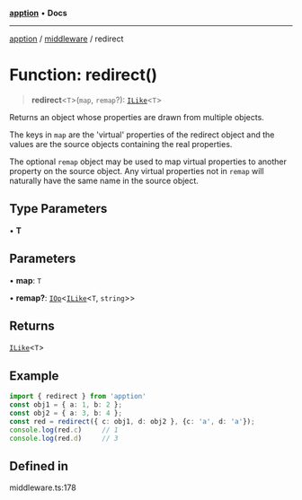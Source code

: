 [**apption**](../../README.md) • **Docs**

***

[apption](../../modules.md) / [middleware](../README.md) / redirect

# Function: redirect()

> **redirect**\<`T`\>(`map`, `remap`?): [`ILike`](../type-aliases/ILike.md)\<`T`\>

Returns an object whose properties are drawn from multiple objects.

The keys in `map` are the 'virtual' properties of the redirect object and 
the values are the source objects containing the real properties.

The optional `remap` object may be used to map virtual properties to 
another property on the source object. Any virtual properties not in 
`remap` will naturally have the same name in the source object.

## Type Parameters

• **T**

## Parameters

• **map**: `T`

• **remap?**: [`IOp`](../type-aliases/IOp.md)\<[`ILike`](../type-aliases/ILike.md)\<`T`, `string`\>\>

## Returns

[`ILike`](../type-aliases/ILike.md)\<`T`\>

## Example

```ts
import { redirect } from 'apption'
const obj1 = { a: 1, b: 2 };
const obj2 = { a: 3, b: 4 };
const red = redirect({ c: obj1, d: obj2 }, {c: 'a', d: 'a'});
console.log(red.c)     // 1
console.log(red.d)     // 3
```

## Defined in

middleware.ts:178
